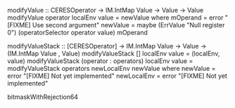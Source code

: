 

modifyValue :: CERESOperator -> IM.IntMap Value -> Value -> Value
modifyValue operator localEnv value = newValue
 where
  mOperand = error "[FIXME]<modifyValue> Use second argument"
  newValue = maybe (ErrValue "Null register 0")
                   (operatorSelector operator value)
                   mOperand


modifyValueStack :: [CERESOperator] -> IM.IntMap Value -> Value -> (IM.IntMap Value , Value)
modifyValueStack []                     localEnv value = (localEnv, value)
modifyValueStack (operator : operators) localEnv value = modifyValueStack
  operators
  newLocalEnv
  newValue
 where
  newValue    = error "[FIXME]<modifyValueStack> Not yet implemented"
  newLocalEnv = error "[FIXME]<modifyValueStack> Not yet implemented"

bitmaskWithRejection64

